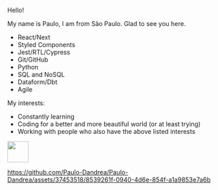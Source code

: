 
Hello! 

My name is Paulo, I am from São Paulo. Glad to see you here.

- React/Next
- Styled Components
- Jest/RTL/Cypress
- Git/GitHub
- Python
- SQL and NoSQL
- Dataform/Dbt
- Agile



My interests:
- Constantly learning
- Coding for a better and more beautiful world (or at least trying)
- Working with people who also have the above listed interests

<a href="https://www.linkedin.com/in/paulo-dandrea/" target="_blank">
  <img src="https://i.ibb.co/Kx2GSrT/linkedin.png" width="48px" height="48px">
</a>





https://github.com/Paulo-Dandrea/Paulo-Dandrea/assets/37453518/8539261f-0940-4d6e-854f-a1a9853e7a6b

